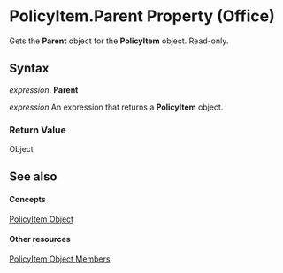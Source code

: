 
# PolicyItem.Parent Property (Office)

Gets the  **Parent** object for the **PolicyItem** object. Read-only.


## Syntax

 _expression_. **Parent**

 _expression_ An expression that returns a **PolicyItem** object.


### Return Value

Object


## See also


#### Concepts


[PolicyItem Object](aced7bdc-8ef7-2621-f188-f3c1d44ab6dc.md)
#### Other resources


[PolicyItem Object Members](a2e43e08-64bb-f052-78a2-0618e2df46fc.md)
